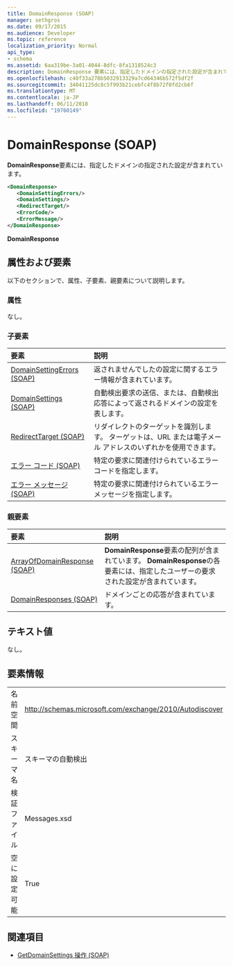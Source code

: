 ```yaml
---
title: DomainResponse (SOAP)
manager: sethgros
ms.date: 09/17/2015
ms.audience: Developer
ms.topic: reference
localization_priority: Normal
api_type:
- schema
ms.assetid: 6aa319be-3a01-4044-8dfc-8fa1318524c3
description: DomainResponse 要素には、指定したドメインの指定された設定が含まれています。
ms.openlocfilehash: c40f33a278b5032913329a7cd64346b572f5df2f
ms.sourcegitcommit: 34041125dc8c5f993b21cebfc4f8b72f0fd2cb6f
ms.translationtype: MT
ms.contentlocale: ja-JP
ms.lasthandoff: 06/11/2018
ms.locfileid: "19760149"
---
```

# <a name="domainresponse-soap"></a>DomainResponse (SOAP)

**DomainResponse**要素には、指定したドメインの指定された設定が含まれています。 
  
```XML
<DomainResponse>
   <DomainSettingErrors/>
   <DomainSettings/>
   <RedirectTarget/>
   <ErrorCode/>
   <ErrorMessage/>
</DomainResponse>
```

 **DomainResponse**
## <a name="attributes-and-elements"></a>属性および要素

以下のセクションで、属性、子要素、親要素について説明します。
  
### <a name="attributes"></a>属性

なし。
  
### <a name="child-elements"></a>子要素

|**要素**|**説明**|
|:-----|:-----|
|[DomainSettingErrors (SOAP)](domainsettingerrors-soap.md) <br/> |返されませんでしたの設定に関するエラー情報が含まれています。  <br/> |
|[DomainSettings (SOAP)](domainsettings-soap.md) <br/> |自動検出要求の送信、または、自動検出応答によって返されるドメインの設定を表します。  <br/> |
|[RedirectTarget (SOAP)](redirecttarget-soap.md) <br/> |リダイレクトのターゲットを識別します。 ターゲットは、URL または電子メール アドレスのいずれかを使用できます。  <br/> |
|[エラー コード (SOAP)](errorcode-soap.md) <br/> |特定の要求に関連付けられているエラー コードを指定します。  <br/> |
|[エラー メッセージ (SOAP)](errormessage-soap.md) <br/> |特定の要求に関連付けられているエラー メッセージを指定します。  <br/> |
   
### <a name="parent-elements"></a>親要素

|**要素**|**説明**|
|:-----|:-----|
|[ArrayOfDomainResponse (SOAP)](arrayofdomainresponse-soap.md) <br/> |**DomainResponse**要素の配列が含まれています。 **DomainResponse**の各要素には、指定したユーザーの要求された設定が含まれています。  <br/> |
|[DomainResponses (SOAP)](domainresponses-soap.md) <br/> |ドメインごとの応答が含まれています。  <br/> |
   
## <a name="text-value"></a>テキスト値

なし。
  
## <a name="element-information"></a>要素情報

|||
|:-----|:-----|
|名前空間  <br/> |http://schemas.microsoft.com/exchange/2010/Autodiscover  <br/> |
|スキーマ名  <br/> |スキーマの自動検出  <br/> |
|検証ファイル  <br/> |Messages.xsd  <br/> |
|空に設定可能  <br/> |True  <br/> |
   
## <a name="see-also"></a>関連項目

- [GetDomainSettings 操作 (SOAP)](getdomainsettings-operation-soap.md)

